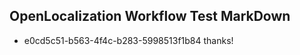 ## OpenLocalization Workflow Test MarkDown
* e0cd5c51-b563-4f4c-b283-5998513f1b84 thanks!

<!--HONumber=Nov16_HO2-->


